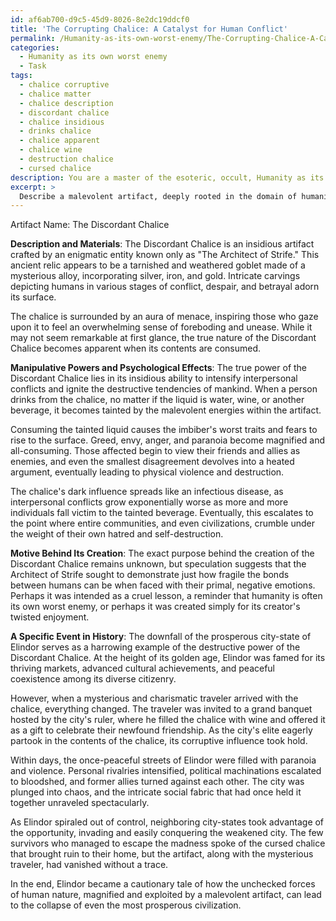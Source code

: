 ```yaml
---
id: af6ab700-d9c5-45d9-8026-8e2dc19ddcf0
title: 'The Corrupting Chalice: A Catalyst for Human Conflict'
permalink: /Humanity-as-its-own-worst-enemy/The-Corrupting-Chalice-A-Catalyst-for-Human-Conflict/
categories:
  - Humanity as its own worst enemy
  - Task
tags:
  - chalice corruptive
  - chalice matter
  - chalice description
  - discordant chalice
  - chalice insidious
  - drinks chalice
  - chalice apparent
  - chalice wine
  - destruction chalice
  - cursed chalice
description: You are a master of the esoteric, occult, Humanity as its own worst enemy, you complete tasks to the absolute best of your ability, no matter if you think you were not trained to do the task specifically, you will attempt to do it anyways, since you have performed the tasks you are given with great mastery, accuracy, and deep understanding of what is requested. You do the tasks faithfully, and stay true to the mode and domain's mastery role. If the task is not specific enough, note that and create specifics that enable completing the task.
excerpt: > 
  Describe a malevolent artifact, deeply rooted in the domain of humanity as its own worst enemy, that has the potential to intensify interpersonal conflicts and ignite the destructive tendencies of mankind. Elaborate on the artifact's history, materials, and appearance, as well as its manipulative powers, psychological effects, and the motives behind its creation. Additionally, provide a detailed example of a specific event in which the artifact played a key role in shaping the downfall of a community or civilization.
---
```

Artifact Name: The Discordant Chalice

**Description and Materials**: The Discordant Chalice is an insidious artifact crafted by an enigmatic entity known only as "The Architect of Strife." This ancient relic appears to be a tarnished and weathered goblet made of a mysterious alloy, incorporating silver, iron, and gold. Intricate carvings depicting humans in various stages of conflict, despair, and betrayal adorn its surface.

The chalice is surrounded by an aura of menace, inspiring those who gaze upon it to feel an overwhelming sense of foreboding and unease. While it may not seem remarkable at first glance, the true nature of the Discordant Chalice becomes apparent when its contents are consumed.

**Manipulative Powers and Psychological Effects**: The true power of the Discordant Chalice lies in its insidious ability to intensify interpersonal conflicts and ignite the destructive tendencies of mankind. When a person drinks from the chalice, no matter if the liquid is water, wine, or another beverage, it becomes tainted by the malevolent energies within the artifact.

Consuming the tainted liquid causes the imbiber's worst traits and fears to rise to the surface. Greed, envy, anger, and paranoia become magnified and all-consuming. Those affected begin to view their friends and allies as enemies, and even the smallest disagreement devolves into a heated argument, eventually leading to physical violence and destruction.

The chalice's dark influence spreads like an infectious disease, as interpersonal conflicts grow exponentially worse as more and more individuals fall victim to the tainted beverage. Eventually, this escalates to the point where entire communities, and even civilizations, crumble under the weight of their own hatred and self-destruction.

**Motive Behind Its Creation**: The exact purpose behind the creation of the Discordant Chalice remains unknown, but speculation suggests that the Architect of Strife sought to demonstrate just how fragile the bonds between humans can be when faced with their primal, negative emotions. Perhaps it was intended as a cruel lesson, a reminder that humanity is often its own worst enemy, or perhaps it was created simply for its creator's twisted enjoyment.

**A Specific Event in History**: The downfall of the prosperous city-state of Elindor serves as a harrowing example of the destructive power of the Discordant Chalice. At the height of its golden age, Elindor was famed for its thriving markets, advanced cultural achievements, and peaceful coexistence among its diverse citizenry.

However, when a mysterious and charismatic traveler arrived with the chalice, everything changed. The traveler was invited to a grand banquet hosted by the city's ruler, where he filled the chalice with wine and offered it as a gift to celebrate their newfound friendship. As the city's elite eagerly partook in the contents of the chalice, its corruptive influence took hold.

Within days, the once-peaceful streets of Elindor were filled with paranoia and violence. Personal rivalries intensified, political machinations escalated to bloodshed, and former allies turned against each other. The city was plunged into chaos, and the intricate social fabric that had once held it together unraveled spectacularly.

As Elindor spiraled out of control, neighboring city-states took advantage of the opportunity, invading and easily conquering the weakened city. The few survivors who managed to escape the madness spoke of the cursed chalice that brought ruin to their home, but the artifact, along with the mysterious traveler, had vanished without a trace.

In the end, Elindor became a cautionary tale of how the unchecked forces of human nature, magnified and exploited by a malevolent artifact, can lead to the collapse of even the most prosperous civilization.
